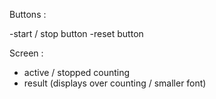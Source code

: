 Buttons :

-start / stop button
-reset button

Screen :

- active / stopped counting
- result (displays over counting / smaller font)

